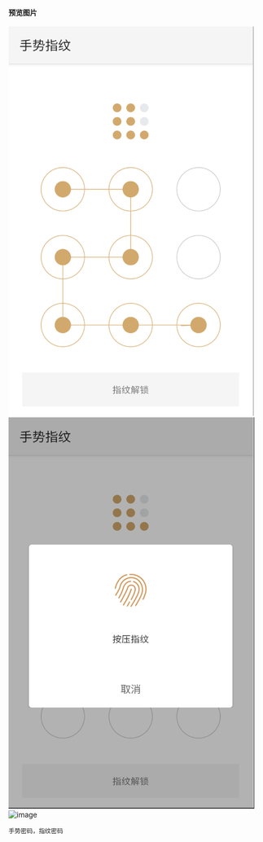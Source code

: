 #### 预览图片
![image](https://github.com/153437803/unlock_v1.0/blob/master/image1.png )
![image](https://github.com/153437803/unlock_v1.0/blob/master/image2.png )
![image](https://github.com/153437803/unlock_v1.0/blob/master/image3.png )

```
手势密码，指纹密码
```
